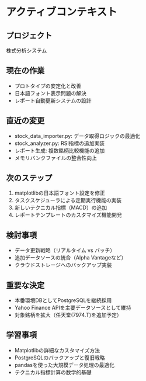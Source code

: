 # アクティブコンテキスト

## プロジェクト
株式分析システム

## 現在の作業
- プロトタイプの安定化と改善
- 日本語フォント表示問題の解決
- レポート自動更新システムの設計

## 直近の変更
- stock_data_importer.py: データ取得ロジックの最適化
- stock_analyzer.py: RSI指標の追加実装
- レポート生成: 複数銘柄比較機能の追加
- メモリバンクファイルの整合性向上

## 次のステップ
1. matplotlibの日本語フォント設定を修正
2. タスクスケジューラによる定期実行機能の実装
3. 新しいテクニカル指標（MACD）の追加
4. レポートテンプレートのカスタマイズ機能開発

## 検討事項
- データ更新戦略（リアルタイム vs バッチ）
- 追加データソースの統合（Alpha Vantageなど）
- クラウドストレージへのバックアップ実装

## 重要な決定
- 本番環境DBとしてPostgreSQLを継続採用
- Yahoo Finance APIを主要データソースとして維持
- 対象銘柄を拡大（任天堂(7974.T)を追加予定）

## 学習事項
- Matplotlibの詳細なカスタマイズ方法
- PostgreSQLのバックアップと復旧戦略
- pandasを使った大規模データ処理の最適化
- テクニカル指標計算の数学的基礎
